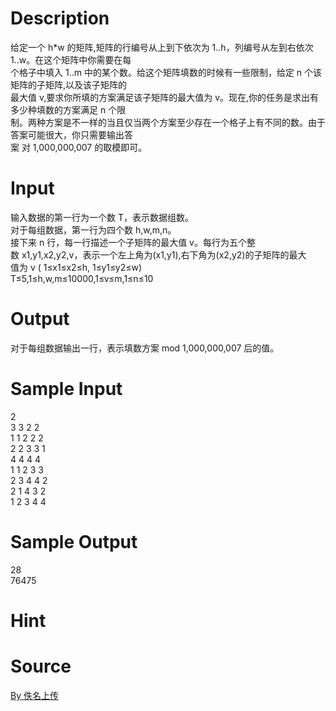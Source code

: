 
# Description

<div class="content"><div>给定一个 h*w 的矩阵,矩阵的行编号从上到下依次为 1..h，列编号从左到右依次1..w。在这个矩阵中你需要在每</div>
<div>个格子中填入 1..m 中的某个数。给这个矩阵填数的时候有一些限制，给定 n 个该矩阵的子矩阵,以及该子矩阵的</div>
<div>最大值 v,要求你所填的方案满足该子矩阵的最大值为 v。现在,你的任务是求出有多少种填数的方案满足 n 个限</div>
<div>制。两种方案是不一样的当且仅当两个方案至少存在一个格子上有不同的数。由于答案可能很大，你只需要输出答</div>
<div>案 对 1,000,000,007 的取模即可。</div>
<p></p></div>

# Input

<div class="content"><div>输入数据的第一行为一个数 T，表示数据组数。</div>
<div>对于每组数据，第一行为四个数 h,w,m,n。</div>
<div>接下来 n 行，每一行描述一个子矩阵的最大值 v。每行为五个整</div>
<div>数 x1,y1,x2,y2,v，表示一个左上角为(x1,y1),右下角为(x2,y2)的子矩阵的最大</div>
<div>值为 v ( 1≤x1≤x2≤h, 1≤y1≤y2≤w)</div>
<div>T≤5,1≤h,w,m≤10000,1≤v≤m,1≤n≤10</div>
<p></p></div>

# Output

<div class="content"><div>对于每组数据输出一行，表示填数方案 mod 1,000,000,007 后的值。</div>
<p></p></div>

# Sample Input

<div class="content"><span class="sampledata">2<br/>
3 3 2 2<br/>
1 1 2 2 2<br/>
2 2 3 3 1<br/>
4 4 4 4<br/>
1 1 2 3 3<br/>
2 3 4 4 2<br/>
2 1 4 3 2<br/>
1 2 3 4 4</span></div>

# Sample Output

<div class="content"><span class="sampledata">28<br/>
76475</span></div>

# Hint

<div class="content"><p></p></div>

# Source

<div class="content"><p><a href="problemset.php?search=By 佚名上传">By 佚名上传</a></p></div>


